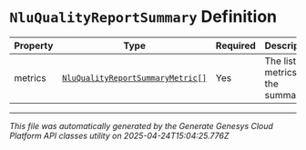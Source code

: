 # `NluQualityReportSummary` Definition

| Property | Type | Required | Description |
|----------|------|----------|-------------|
| metrics | [`NluQualityReportSummaryMetric[]`](nluqualityreportsummarymetric-definition.md) | Yes | The list of metrics in the summary |

---

*This file was automatically generated by the Generate Genesys Cloud Platform API classes utility on 2025-04-24T15:04:25.776Z*